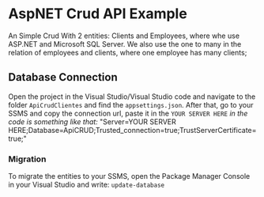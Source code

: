 # AspNET Crud API Example
 An Simple Crud With 2 entities: Clients and Employees, where whe use ASP.NET and Microsoft SQL Server. We also use the one to many in the relation of employees and clients, where one employee has many clients;

## Database Connection
 Open the project in the Visual Studio/Visual Studio code and navigate to the folder `ApiCrudClientes` and find the `appsettings.json`.
 After that, go to your SSMS and copy the connection url, paste it in the `YOUR SERVER HERE` *in the code is something like that:* "Server=YOUR SERVER HERE;Database=ApiCRUD;Trusted_connection=true;TrustServerCertificate=true;"

### Migration
To migrate the entities to your SSMS, open the Package Manager Console in your Visual Studio and write: `update-database`
